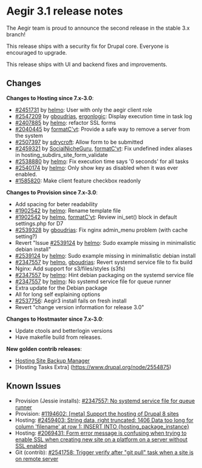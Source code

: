 Aegir 3.1 release notes
=======================

The Aegir team is proud to announce the second release in the stable 3.x branch!

This release ships with a security fix for Drupal core. Everyone is encouraged to upgrade.

This release ships with UI and backend fixes and improvements.

Changes
-------

**Changes to Hosting since 7.x-3.0**:

*   [#2451731](https://drupal.org/node/2451731) by [helmo](/u/helmo): User with only the aegir client role
*   [#2547209](https://drupal.org/node/2547209) by [gboudrias](/u/gboudrias), [ergonlogic](/u/ergonlogic): Display execution time in task log
*   [#2407885](https://drupal.org/node/2407885) by [helmo](/u/helmo): refactor SSL forms
*   [#2040445](https://drupal.org/node/2040445) by [formatC'vt](/u/formatc'vt): Provide a safe way to remove a server from the system
*   [#2507397](https://drupal.org/node/2507397) by [sdrycroft](/u/sdrycroft): Allow form to be submitted
*   [#2459321](https://drupal.org/node/2459321) by [SocialNicheGuru](/u/socialnicheguru), [formatC'vt](/u/formatc'vt): Fix undefined index aliases in hosting_subdirs_site_form_validate
*   [#2538880](https://drupal.org/node/2538880) by [helmo](/u/helmo): Fix execution time says '0 seconds' for all tasks
*   [#2540174](https://drupal.org/node/2540174) by [helmo](/u/helmo): Only show key as disabled when it was ever enabled.
*   [#1585820](https://drupal.org/node/1585820): Make client feature checkbox readonly

**Changes to Provision since 7.x-3.0**:

*   Add spacing for beter readability
*   [#1902542](https://drupal.org/node/1902542) by [helmo](/u/helmo): Rename template file
*   [#1902542](https://drupal.org/node/1902542) by [helmo](/u/helmo), [formatC'vt](/u/formatc'vt): Review ini_set() block in default settings.php for D7
*   [#2539328](https://drupal.org/node/2539328) by [gboudrias](/u/gboudrias): Fix nginx admin_menu problem (with cache setting?)
*   Revert "Issue [#2539124](https://drupal.org/node/2539124) by [helmo](/u/helmo): Sudo example missing in minimalistic debian install"
*   [#2539124](https://drupal.org/node/2539124) by [helmo](/u/helmo): Sudo example missing in minimalistic debian install
*   [#2347557](https://drupal.org/node/2347557) by [helmo](/u/helmo), [gboudrias](/u/gboudrias): Revert systemd service file to fix build
*   Nginx: Add support for s3/files/styles (s3fs)
*   [#2347557](https://drupal.org/node/2347557) by [helmo](/u/helmo): Hint debian packaging on the systemd service file
*   [#2347557](https://drupal.org/node/2347557) by [helmo](/u/helmo): No systemd service file for queue runner
*   Extra update for the Debian package
*   All for long self explaining options
*   [#2537756](https://drupal.org/node/2537756): Aegir3 install fails on fresh install
*   Revert "change version information for release 3.0"

**Changes to Hostmaster since 7.x-3.0**:

*   Update ctools and betterlogin versions
*   Have makefile build from releases.

**New golden contrib releases**:

* [Hosting Site Backup Manager](https://www.drupal.org/node/2554859)
* [Hosting Tasks Extra] (https://www.drupal.org/node/2554875)

Known Issues
------------
*   Provision (Jessie installs): [#2347557: No systemd service file for queue runner](https://www.drupal.org/node/2347557)
*   Provision: [#1194602: [meta] Support the hosting of Drupal 8 sites](https://www.drupal.org/node/1194602 "Status: Needs work")
*   Hosting: [#2459403: String data, right truncated: 1406 Data too long for column 'filename' at row 1: INSERT INTO {hosting_package_instance}](https://www.drupal.org/node/2459403 "Status: Needs review")
*   Hosting: [#2069431:  Form error message is confusing when trying to enable SSL when creating new site on a platform on a server without SSL enabled](https://www.drupal.org/node/2069431 "Status: Needs review")
*   Git (contrib): [#2541758: Trigger verify after "git pull" task when a site is on remote server](https://www.drupal.org/node/2541758 "Status: Needs work, Assigned to: formatC'vt")
